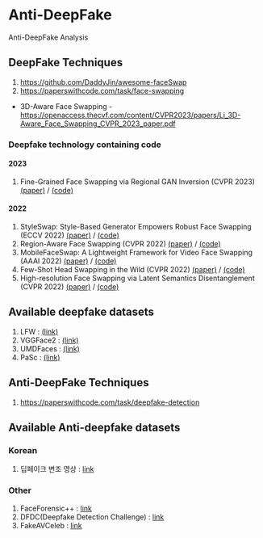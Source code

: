 # Anti-DeepFake
Anti-DeepFake Analysis

## DeepFake Techniques
1. https://github.com/DaddyJin/awesome-faceSwap
2. https://paperswithcode.com/task/face-swapping
  + 3D-Aware Face Swapping - https://openaccess.thecvf.com/content/CVPR2023/papers/Li_3D-Aware_Face_Swapping_CVPR_2023_paper.pdf
### Deepfake technology containing code
#### 2023
1. Fine-Grained Face Swapping via Regional GAN Inversion (CVPR 2023) [(paper)](https://arxiv.org/abs/2211.14068) / [(code)](https://github.com/e4s2022/e4s)
#### 2022
1. StyleSwap: Style-Based Generator Empowers Robust Face Swapping (ECCV 2022) [(paper)](https://arxiv.org/abs/2209.13514) / [(code)](https://github.com/Seanseattle/StyleSwap)
2. Region-Aware Face Swapping (CVPR 2022) [(paper)](https://openaccess.thecvf.com/content/CVPR2022/papers/Xu_Region-Aware_Face_Swapping_CVPR_2022_paper.pdf) / [(code)](https://github.com/xc-csc101/RAFSwap)
3. MobileFaceSwap: A Lightweight Framework for Video Face Swapping (AAAI 2022) [(paper)](https://arxiv.org/abs/2201.03808) / [(code)](https://github.com/Seanseattle/MobileFaceSwap)
4. Few-Shot Head Swapping in the Wild (CVPR 2022) [(paper)](https://arxiv.org/abs/2204.13100) / [(code)](https://github.com/jmliu88/HeSer)
5. High-resolution Face Swapping via Latent Semantics Disentanglement (CVPR 2022) [(paper)](https://arxiv.org/abs/2203.15958) / [(code)](https://github.com/cnnlstm/FSLSD_HiRes)

## Available deepfake datasets
1. LFW : [(link)](https://vis-www.cs.umass.edu/lfw/)
2. VGGFace2 : [(link)](https://paperswithcode.com/dataset/vggface2-1)
3. UMDFaces : [(link)](https://paperswithcode.com/dataset/umdfaces)
4. PaSc : [(link)](https://paperswithcode.com/dataset/pascal-face)
   
## Anti-DeepFake Techniques
1. https://paperswithcode.com/task/deepfake-detection

## Available Anti-deepfake datasets

### Korean
1. 딥페이크 변조 영상 : [link](https://www.aihub.or.kr/aihubdata/data/view.do?currMenu=115&topMenu=100&aihubDataSe=data&dataSetSn=55)

### Other
1. FaceForensic++ : [link](https://paperswithcode.com/sota/face-swapping-on-faceforensics)
2. DFDC(Deepfake Detection Challenge) : [link](https://paperswithcode.com/dataset/dfdc)
3. FakeAVCeleb : [link](https://paperswithcode.com/dataset/fakeavceleb)
